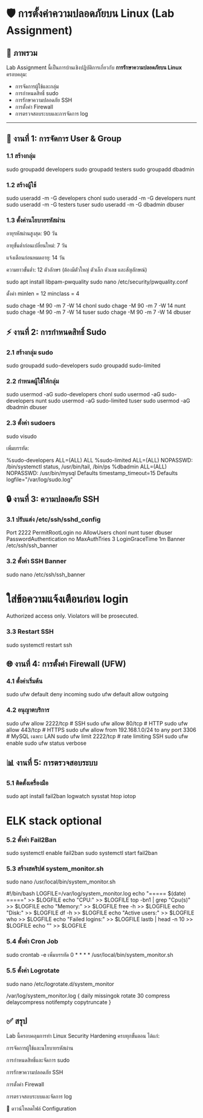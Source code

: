# 🛡️ การตั้งค่าความปลอดภัยบน Linux (Lab Assignment)

## 📌 ภาพรวม
Lab Assignment นี้เป็นการบ้านเชิงปฏิบัติการเกี่ยวกับ **การรักษาความปลอดภัยบน Linux** ครอบคลุม:

- การจัดการผู้ใช้และกลุ่ม  
- การกำหนดสิทธิ์ sudo  
- การรักษาความปลอดภัย SSH  
- การตั้งค่า Firewall  
- การตรวจสอบระบบและการจัดการ log  

---

## 🔑 งานที่ 1: การจัดการ User & Group

### 1.1 สร้างกลุ่ม
sudo groupadd developers
sudo groupadd testers
sudo groupadd dbadmin

### 1.2 สร้างผู้ใช้
sudo useradd -m -G developers chonl
sudo useradd -m -G developers nunt
sudo useradd -m -G testers tuser
sudo useradd -m -G dbadmin dbuser

### 1.3 ตั้งค่านโยบายรหัสผ่าน

อายุรหัสผ่านสูงสุด: 90 วัน

อายุขั้นต่ำก่อนเปลี่ยนใหม่: 7 วัน

แจ้งเตือนก่อนหมดอายุ: 14 วัน

ความยาวขั้นต่ำ: 12 ตัวอักษร (ต้องมีตัวใหญ่ ตัวเล็ก ตัวเลข และสัญลักษณ์)

sudo apt install libpam-pwquality
sudo nano /etc/security/pwquality.conf

ตั้งค่า
minlen = 12
minclass = 4

sudo chage -M 90 -m 7 -W 14 chonl
sudo chage -M 90 -m 7 -W 14 nunt
sudo chage -M 90 -m 7 -W 14 tuser
sudo chage -M 90 -m 7 -W 14 dbuser

## ⚡ งานที่ 2: การกำหนดสิทธิ์ Sudo
### 2.1 สร้างกลุ่ม sudo
sudo groupadd sudo-developers
sudo groupadd sudo-limited

### 2.2 กำหนดผู้ใช้ให้กลุ่ม
sudo usermod -aG sudo-developers chonl
sudo usermod -aG sudo-developers nunt
sudo usermod -aG sudo-limited tuser
sudo usermod -aG dbadmin dbuser

### 2.3 ตั้งค่า sudoers
sudo visudo


เพิ่มบรรทัด:

%sudo-developers ALL=(ALL) ALL
%sudo-limited ALL=(ALL) NOPASSWD: /bin/systemctl status, /usr/bin/tail, /bin/ps
%dbadmin ALL=(ALL) NOPASSWD: /usr/bin/mysql
Defaults timestamp_timeout=15
Defaults logfile="/var/log/sudo.log"

## 🔒 งานที่ 3: ความปลอดภัย SSH
### 3.1 ปรับแต่ง /etc/ssh/sshd_config
Port 2222
PermitRootLogin no
AllowUsers chonl nunt tuser dbuser
PasswordAuthentication no
MaxAuthTries 3
LoginGraceTime 1m
Banner /etc/ssh/ssh_banner

### 3.2 ตั้งค่า SSH Banner
sudo nano /etc/ssh/ssh_banner
# ใส่ข้อความแจ้งเตือนก่อน login
Authorized access only. Violators will be prosecuted.

### 3.3 Restart SSH
sudo systemctl restart ssh

## 🌐 งานที่ 4: การตั้งค่า Firewall (UFW)
### 4.1 ตั้งค่าเริ่มต้น
sudo ufw default deny incoming
sudo ufw default allow outgoing

### 4.2 อนุญาตบริการ
sudo ufw allow 2222/tcp       # SSH
sudo ufw allow 80/tcp         # HTTP
sudo ufw allow 443/tcp        # HTTPS
sudo ufw allow from 192.168.1.0/24 to any port 3306 # MySQL เฉพาะ LAN
sudo ufw limit 2222/tcp       # rate limiting SSH
sudo ufw enable
sudo ufw status verbose

## 📊 งานที่ 5: การตรวจสอบระบบ
### 5.1 ติดตั้งเครื่องมือ
sudo apt install fail2ban logwatch sysstat htop iotop
# ELK stack optional

### 5.2 ตั้งค่า Fail2Ban
sudo systemctl enable fail2ban
sudo systemctl start fail2ban

### 5.3 สร้างสคริปต์ system_monitor.sh
sudo nano /usr/local/bin/system_monitor.sh

#!/bin/bash
LOGFILE=/var/log/system_monitor.log
echo "===== $(date) =====" >> $LOGFILE
echo "CPU:" >> $LOGFILE
top -bn1 | grep "Cpu(s)" >> $LOGFILE
echo "Memory:" >> $LOGFILE
free -h >> $LOGFILE
echo "Disk:" >> $LOGFILE
df -h >> $LOGFILE
echo "Active users:" >> $LOGFILE
who >> $LOGFILE
echo "Failed logins:" >> $LOGFILE
lastb | head -n 10 >> $LOGFILE
echo "" >> $LOGFILE

### 5.4 ตั้งค่า Cron Job
sudo crontab -e
เพิ่มบรรทัด
0 * * * * /usr/local/bin/system_monitor.sh

### 5.5 ตั้งค่า Logrotate
sudo nano /etc/logrotate.d/system_monitor

/var/log/system_monitor.log {
    daily
    missingok
    rotate 30
    compress
    delaycompress
    notifempty
    copytruncate
}

##  ✅ สรุป

Lab นี้ครอบคลุมการทำ Linux Security Hardening ครบทุกขั้นตอน ได้แก่:

การจัดการผู้ใช้และนโยบายรหัสผ่าน

การกำหนดสิทธิ์และจัดการ sudo

การรักษาความปลอดภัย SSH

การตั้งค่า Firewall

การตรวจสอบระบบและจัดการ log

📂 ดาวน์โหลดไฟล์ Configuration
